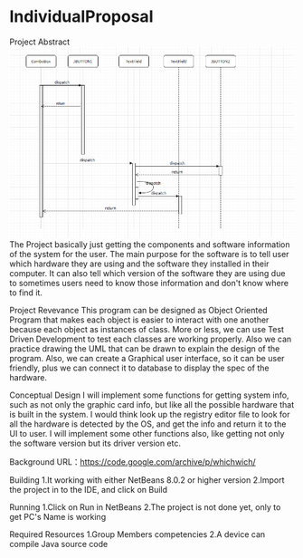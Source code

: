# IndividualProposal

Project Abstract
![](uml/CheckSystemComponent.png)
The Project basically just getting the components and software information of the system for the user. The main purpose for the software is to tell user which hardware they are using and the software they installed in their computer. It can also tell which version of the software they are using due to sometimes users need to know those information and don't know where to find it. 

Project Revevance
This program can be designed as Object Oriented Program that makes each object is easier to interact with one another because each object as instances of class. More or less, we can use Test Driven Development to test each classes are working properly. Also we can practice drawing the UML that can be drawn to explain the design of the program. Also, we can create a Graphical user interface, so it can be user friendly, plus we can connect it to database to display the spec of the hardware.

Conceptual Design
I will implement some functions for getting system info, such as not only the graphic card info, but like all the possible hardware that is built in the system. I would think look up the registry editor file to look for all the hardware is detected by the OS, and get the info and return it to the UI to user. I will implement some other functions also, like getting not only the software version but its driver version etc.

Background
URL：https://code.google.com/archive/p/whichwich/

Building
1.It working with either NetBeans 8.0.2 or higher version
2.Import the project in to the IDE, and click on Build

Running
1.Click on Run in NetBeans
2.The project is not done yet, only to get PC's Name is working

Required Resources
1.Group Members competencies
2.A device can compile Java source code
